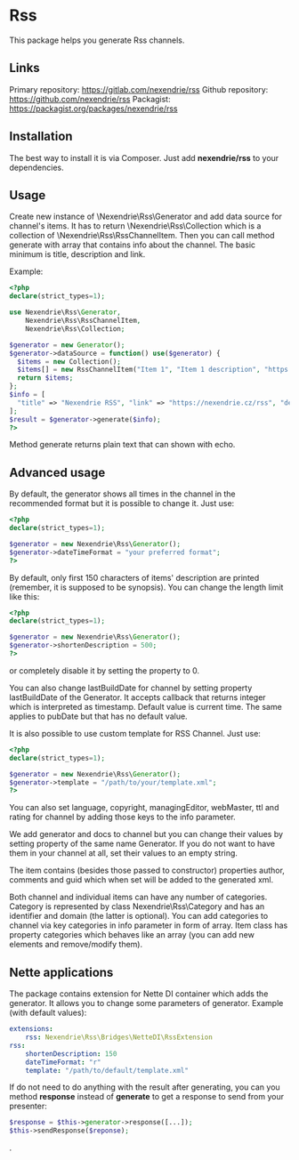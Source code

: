 Rss
===

This package helps you generate Rss channels.

Links
-----

Primary repository: https://gitlab.com/nexendrie/rss
Github repository: https://github.com/nexendrie/rss
Packagist: https://packagist.org/packages/nexendrie/rss

Installation
------------
The best way to install it is via Composer. Just add **nexendrie/rss** to your dependencies.

Usage
-----

Create new instance of \Nexendrie\Rss\Generator and add data source for channel's items. It has to return \Nexendrie\Rss\Collection which is a collection of \Nexendrie\Rss\RssChannelItem. Then you can call method generate with array that contains info about the channel. The basic minimum is title, description and link.

Example:

```php
<?php
declare(strict_types=1);

use Nexendrie\Rss\Generator,
    Nexendrie\Rss\RssChannelItem,
    Nexendrie\Rss\Collection;

$generator = new Generator();
$generator->dataSource = function() use($generator) {
  $items = new Collection();
  $items[] = new RssChannelItem("Item 1", "Item 1 description", "https://nexendrie.cz/item1", time());
  return $items;
};
$info = [
  "title" => "Nexendrie RSS", "link" => "https://nexendrie.cz/rss", "description" => "News for package nexendrie/rss",
];
$result = $generator->generate($info);
?>
```

Method generate returns plain text that can shown with echo.

Advanced usage
--------------

By default, the generator shows all times in the channel in the recommended format but it is possible to change it. Just use:

```php
<?php
declare(strict_types=1);

$generator = new Nexendrie\Rss\Generator();
$generator->dateTimeFormat = "your preferred format";
?>
```

By default, only first 150 characters of items' description are printed (remember, it is supposed to be synopsis). You can change the length limit like this:

```php
<?php
declare(strict_types=1);

$generator = new Nexendrie\Rss\Generator();
$generator->shortenDescription = 500;
?>
```

or completely disable it by setting the property to 0.

You can also change lastBuildDate for channel by setting property lastBuildDate of the Generator. It accepts callback that returns integer which is interpreted as timestamp. Default value is current time. The same applies to pubDate but that has no default value.

It is also possible to use custom template for RSS Channel. Just use:

```php
<?php
declare(strict_types=1);

$generator = new Nexendrie\Rss\Generator();
$generator->template = "/path/to/your/template.xml";
?>
```

You can also set language, copyright, managingEditor, webMaster, ttl and rating for channel by adding those keys to the info parameter.

We add generator and docs to channel but you can change their values by setting property of the same name Generator. If you do not want to have them in your channel at all, set their values to an empty string.

The item contains (besides those passed to constructor) properties author, comments and guid which when set will be added to the generated xml.

Both channel and individual items can have any number of categories. Category is represented by class Nexendrie\Rss\Category and has an identifier and domain (the latter is optional). You can add categories to channel via key categories in info parameter in form of array. Item class has property categories which behaves like an array (you can add new elements and remove/modify them).

Nette applications
------------------

The package contains extension for Nette DI container which adds the generator. It allows you to change some parameters of generator. Example (with default values):

```yaml
extensions:
    rss: Nexendrie\Rss\Bridges\NetteDI\RssExtension
rss:
    shortenDescription: 150
    dateTimeFormat: "r"
    template: "/path/to/default/template.xml"
```

If do not need to do anything with the result after generating, you can you method **response** instead of **generate** to get a response to send from your presenter:

```php
$response = $this->generator->response([...]);
$this->sendResponse($reponse);
```

.
